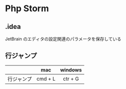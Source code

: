# Php Storm

## .idea

JetBrain のエディタの設定関連のパラメータを保存している

## 行ジャンプ

||mac|windows|
|:---|:---:|:---:|
|行ジャンプ|cmd + L|ctr + G|